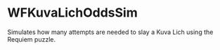 # WFKuvaLichOddsSim
Simulates how many attempts are needed to slay a Kuva Lich using the Requiem puzzle.
